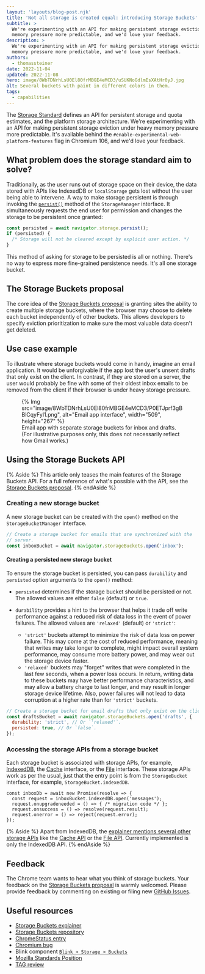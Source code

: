 ```yaml
---
layout: 'layouts/blog-post.njk'
title: 'Not all storage is created equal: introducing Storage Buckets'
subtitle: >
  We're experimenting with an API for making persistent storage eviction under heavy
  memory pressure more predictable, and we'd love your feedback.
description: >
  We're experimenting with an API for making persistent storage eviction under heavy
  memory pressure more predictable, and we'd love your feedback.
authors:
  - thomassteiner
date: 2022-11-04
updated: 2022-11-08
hero: image/8WbTDNrhLsU0El80frMBGE4eMCD3/uSUKNoGdlmEsXAtHr0yJ.jpg
alt: Several buckets with paint in different colors in them.
tags:
  - capabilities
---
```


The [Storage Standard](https://storage.spec.whatwg.org/) defines an API for persistent storage and
quota estimates, and the platform storage architecture.
We're experimenting with an API for making persistent storage eviction under heavy
memory pressure more predictable. It's available behind the
`#enable-experimental-web-platform-features` flag in Chromium&nbsp;106, and we'd love your feedback.

## What problem does the storage standard aim to solve?

Traditionally, as the user runs out of storage space on their device, the data stored with APIs like
IndexedDB or `localStorage` gets lost without the user being able to intervene. A way to make
storage persistent is through invoking the
[`persist()`](https://developer.mozilla.org/docs/Web/API/StorageManager/persist) method of the
`StorageManager` interface. It simultaneously requests the end user for permission and changes the
storage to be persistent once granted:

```js
const persisted = await navigator.storage.persist();
if (persisted) {
  /* Storage will not be cleared except by explicit user action. */
}
```

This method of asking for storage to be persisted is all or nothing. There's no way to express more
fine-grained persistence needs. It's all one storage bucket.

## The Storage Buckets proposal

The core idea of the [Storage Buckets proposal](https://wicg.github.io/storage-buckets/explainer) is
granting sites the ability to create multiple storage buckets, where the browser may choose to
delete each bucket independently of other buckets. This allows developers to specify eviction
prioritization to make sure the most valuable data doesn't get deleted.

## Use case example

To illustrate where storage buckets would come in handy, imagine an email application. It would be
unforgivable if the app lost the user's unsent drafts that only exist on the client. In contrast, if
they are stored on a server, the user would probably be fine with some of their oldest inbox emails
to be removed from the client if their browser is under heavy storage pressure.

<figure>
  {% Img src="image/8WbTDNrhLsU0El80frMBGE4eMCD3/P0ETJprf3gBBlCqyFyl1.png", alt="Email app interface", width="509", height="267" %}
  <figcaption>Email app with separate storage buckets for inbox and drafts. (For illustrative purposes only, this does not necessarily reflect how Gmail works.)</figcaption>
</figure>

## Using the Storage Buckets API

{% Aside %} This article only teases the main features of the Storage Buckets API. For a full
reference of what's possible with the API, see the
[Storage Buckets proposal](https://wicg.github.io/storage-buckets/explainer). {% endAside %}

### Creating a new storage bucket

A new storage bucket can be created with the `open()` method on the `StorageBucketManager`
interface.

```js
// Create a storage bucket for emails that are synchronized with the
// server.
const inboxBucket = await navigator.storageBuckets.open('inbox');
```

#### Creating a persisted new storage bucket

To ensure the storage bucket is persisted, you can pass `durability` and `persisted` option
arguments to the `open()` method:

- `persisted` determines if the storage bucket should be persisted or not. The allowed values are
  either `false` (default) or `true`.
- `durability` provides a hint to the browser that helps it trade off write performance against a
  reduced risk of data loss in the event of power failures. The allowed values are `'relaxed'`
  (default) or `'strict'`:

  - `'strict'` buckets attempt to minimize the risk of data loss on power failure. This may come at
    the cost of reduced performance, meaning that writes may take longer to complete, might impact
    overall system performance, may consume more battery power, and may wear out the storage device
    faster.
  - `'relaxed'` buckets may "forget" writes that were completed in the last few seconds, when a
    power loss occurs. In return, writing data to these buckets may have better performance
    characteristics, and may allow a battery charge to last longer, and may result in longer storage
    device lifetime. Also, power failures will not lead to data corruption at a higher rate than for
    `'strict'` buckets.

```js
// Create a storage bucket for email drafts that only exist on the client.
const draftsBucket = await navigator.storageBuckets.open('drafts', {
  durability: 'strict', // Or `'relaxed'`.
  persisted: true, // Or `false`.
});
```

### Accessing the storage APIs from a storage bucket

Each storage bucket is associated with storage APIs, for example,
[IndexedDB](https://developer.mozilla.org/docs/Web/API/IndexedDB_API/Using_IndexedDB), the
[Cache](https://developer.mozilla.org/docs/Web/API/Cache) interface, or the
[File](https://developer.mozilla.org/docs/Web/API/File) interface. These storage APIs work as per
the usual, just that the entry point is from the `StorageBucket` interface, for example,
`StorageBucket.indexedDB`.

```js/1
const inboxDb = await new Promise(resolve => {
  const request = inboxBucket.indexedDB.open('messages');
  request.onupgradeneeded = () => { /* migration code */ };
  request.onsuccess = () => resolve(request.result);
  request.onerror = () => reject(request.error);
});
```

{% Aside %}
Apart from IndexedDB, the
[explainer mentions several other storage APIs](https://wicg.github.io/storage-buckets/explainer#accessing-storage-apis-from-buckets)
like the [Cache API](https://developer.mozilla.org/docs/Web/API/Cache)
or the [File API](https://developer.mozilla.org/docs/Web/API/File_API). Currently implemented
is only the IndexedDB API.
{% endAside %}

## Feedback

The Chrome team wants to hear what you think of storage buckets. Your feedback on the
[Storage Buckets proposal](https://wicg.github.io/storage-buckets/explainer) is warmly welcomed.
Please provide feedback by commenting on existing or filing new
[GitHub Issues](https://github.com/WICG/storage-buckets/issues).

## Useful resources

- [Storage Buckets explainer](https://wicg.github.io/storage-buckets/explainer)
- [Storage Buckets repository](https://github.com/WICG/storage-buckets)
- [ChromeStatus entry](https://chromestatus.com/feature/5739224579964928)
- [Chromium bug](https://bugs.chromium.org/p/chromium/issues/detail?id=1099413)
- Blink component
  [`Blink > Storage > Buckets`](https://bugs.chromium.org/p/chromium/issues/list?q=component:Blink%3EStorage%3EBuckets)
- [Mozilla Standards Position](https://github.com/mozilla/standards-positions/issues/475)
- [TAG review](https://github.com/w3ctag/design-reviews/issues/562)
